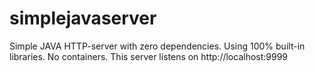 # simplejavaserver

Simple JAVA HTTP-server with zero dependencies. Using 100% built-in libraries. No containers. This server listens on http://localhost:9999
